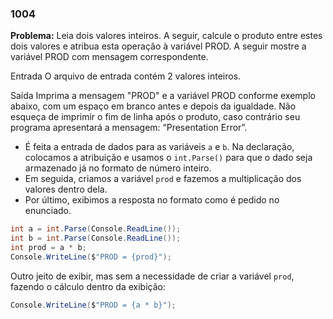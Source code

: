 ### 1004

**Problema:** Leia dois valores inteiros. A seguir, calcule o produto entre estes dois valores e atribua esta operação à variável PROD. A seguir mostre a variável PROD com mensagem correspondente.   

Entrada
O arquivo de entrada contém 2 valores inteiros.

Saída
Imprima a mensagem "PROD" e a variável PROD conforme exemplo abaixo, com um espaço em branco antes e depois da igualdade. Não esqueça de imprimir o fim de linha após o produto, caso contrário seu programa apresentará a mensagem: “Presentation Error”.

- É feita a entrada de dados para as variáveis `a` e `b`. Na declaração, colocamos a atribuição e usamos o `int.Parse()` para que o dado seja armazenado já no formato de número inteiro.
- Em seguida, criamos a variável `prod` e fazemos a multiplicação dos valores dentro dela.
- Por último, exibimos a resposta no formato como é pedido no enunciado.

```cs
int a = int.Parse(Console.ReadLine());
int b = int.Parse(Console.ReadLine());
int prod = a * b;
Console.WriteLine($"PROD = {prod}");
```

Outro jeito de exibir, mas sem a necessidade de criar a variável `prod`, fazendo o cálculo dentro da exibição:

```cs
Console.WriteLine($"PROD = {a * b}");
```